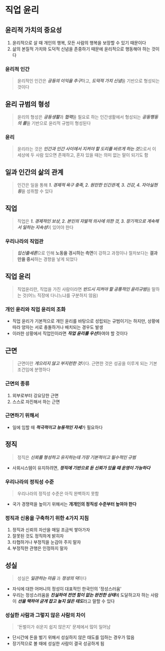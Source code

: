 # 직업 윤리

## 윤리적 가치의 중요성
1. 윤리적으로 살 때 개인의 행복, 모든 사람의 행복을 보장할 수 있기 때문이다
2. 삶의 본질적 가치와 도덕적 신념을 존중하기 때문에 윤리적으로 행동해야 하는 것이다

### 윤리적 인간
> 윤리적인 인간은 ***공동의 이익을 추구***하고, ***도덕적 가치 신념***을 기반으로 형성되는 것이다

## 윤리 규범의 형성
> 윤리의 형성은 ***공동생활***과 ***협력***을 필요로 하는 인간생활에서 형성되는 ***공동행동의 룰***을 기반으로 윤리적 규범이 형성된다

### 윤리
> 윤리라는 것은 ***인간과 인간 사이에서 지켜야 할 도리를 바르게 하는 것***으로서 이 세상에 두 사람 있으면 존재하고, 혼자 있을 때는 의미 없는 말이 되기도 함

## 일과 인간의 삶의 관계
> 인간은 일을 통해 ***1. 경제적 욕구 충족, 2. 원만한 인간관계, 3. 건강, 4. 자아실현 등***을 성취할 수 있다

## 직업
> 직업은 ***1. 경제적인 보상, 2. 본인의 자발적 의사에 의한 것, 3. 장기적으로 계속해서 일하는 지속성***이 있어야 한다

### 우리나라의 직업관
> ***입신출세론***으로 인해 **노동을 경시하는 측면**이 강하고 과정이나 절차보다는 **결과만을 중시**하는 경향을 낳게 되었다

## 직업 윤리
> 직업윤리란, 직업을 가진 사람이라면 ***반드시 지켜야 할 공통적인 윤리규범***을 말하는 것(어느 직장에 다니느냐를 구분하지 않음)

### 개인 윤리와 직업 윤리의 조화
- 직업 윤리가 기본적으로 개인 윤리를 바탕으로 성립되는 규범이기는 하지만, 상황에 따라 양자는 서로 충돌하거나 배치되는 경우도 발생
- 이러한 상황에서 직업인이라면 ***직업 윤리를 우선***하여야 할 것이다

## 근면
> 근면이란 ***게으리지 않고 부지런한 것***이다. 근면한 것은 성공을 이루게 되는 기본 조건임에 분명하다

### 근면의 종류
1. 외부로부터 강요당한 근면
2. 스스로 자진해서 하는 근면

### 근면하기 위해서
- 일에 임할 때 ***적극적이고 능동적인 자세***가 필요하다

## 정직
> 정직은 ***신뢰를 형성하고 유지하는데 가장 기본적이고 필수적인 규범***
- 사회시스템이 유지하려면, ***정직에 기반으로 둔 신뢰가 있을 때 운영이 가능하다***

### 우리나라의 정직성 수준
> 우리나라의 정직성 수준은 아직 완벽하지 못함
- 국가 경쟁력을 높이기 위해서는 **개개인의 정직성 수준부터 높여야 한다**

### 정직과 신용을 구축하기 위한 4가지 지침
1. 정직과 신뢰의 자산을 매일 조금씩 쌓아가자
2. 잘못된 것도 정직하게 밝히자
3. 타협하거나 부정직을 눈감아 주지 말자
4. 부정직한 관행은 인정하지 말자

## 성실
> 성실은 ***일관하는 마음*** 과 ***정성의 덕***이다
- 자식에 대한 어머니의 정성이 대표적인 한국인의 '정성스러움'
- 우리는 정성스러움을 ***진실하여 전연 힘이 없는 완전한 상태***에 도달하고자 하는 사람이 ***선을 택하여 굳게 잡고 높지 않은 태도***라고 말할 수 있다

### 성실한 사람과 그렇지 않은 사람의 차이
> '돈벌이가 쉬운지 쉽지 않은지' 문제에서 많이 일어남
- 단시간에 돈을 벌기 위해서 성실하지 않은 태도를 임하는 경우가 많음
- 장기적으로 볼 때에 성실한 사람이 결국 성공하게 됨